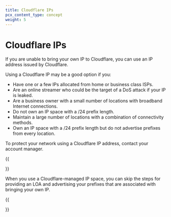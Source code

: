 ```yaml
---
title: Cloudflare IPs
pcx_content_type: concept
weight: 5
---
```


# Cloudflare IPs

If you are unable to bring your own IP to Cloudflare, you can use an IP address issued by Cloudflare.

Using a Cloudflare IP may be a good option if you:

- Have one or a few IPs allocated from home or business class ISPs.
- Are an online streamer who could be the target of a DoS attack if your IP is leaked.
- Are a business owner with a small number of locations with broadband Internet connections.
- Do not own an IP space with a /24 prefix length.
- Maintain a large number of locations with a combination of connectivity methods.
- Own an IP space with a /24 prefix length but do not advertise prefixes from every location.

To protect your network using a Cloudflare IP address, contact your account manager.

{{<Aside type="note">}}

When you use a Cloudflare-managed IP space, you can skip the steps for providing an LOA and advertising your prefixes that are associated with bringing your own IP.

{{</Aside>}}
